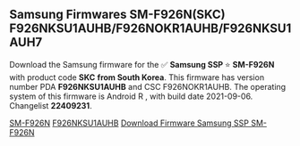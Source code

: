 <h2>Samsung Firmwares SM-F926N(SKC) F926NKSU1AUHB/F926NOKR1AUHB/F926NKSU1AUH7</h2>
Download the Samsung firmware for the ✅ <strong>Samsung SSP </strong> ⭐ <strong>SM-F926N</strong> with product code <strong>SKC</strong> <strong> from South Korea</strong>. This firmware has version number PDA <strong>F926NKSU1AUHB</strong> and CSC F926NOKR1AUHB. The operating system of this firmware is Android R , with build date 2021-09-06. Changelist <strong>22409231</strong>.


[SM-F926N](https://samfirm.shop/samsung/model/SM-F926N)
[F926NKSU1AUHB](https://samfirm.shop/samsung/pda/F926NKSU1AUHB)
[Download Firmware Samsung SSP SM-F926N](https://samfirm.shop/samsung/firmware/452907)
